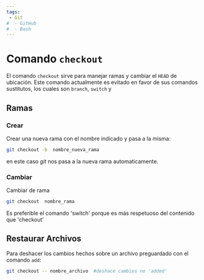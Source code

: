 ```yaml
---
tags:
 - Git
#  - GitHub
#  - Bash
---
```



# Comando `checkout`


El comando `checkout` sirve para manejar ramas y cambiar el `HEAD` de ubicación.
Este comando actualmente es evitado en favor de sus comandos sustitutos, 
los cuales son `branch`, 
`switch` 
y 





## Ramas


### Crear

Crear una nueva rama con el nombre indicado y pasa a la misma:
```bash
git checkout -b  nombre_nueva_rama
```
en este caso *git* nos pasa a la nueva rama automaticamente.


### Cambiar

Cambiar de rama
```bash
git checkout  nombre_rama
```

Es preferible el comando 'switch' porque es más respetuoso del contenido que 'checkout' 



## Restaurar Archivos 

Para deshacer los cambios hechos sobre un archivo preguardado con el comando `add`:
```bash
git checkout -- nombre_archivo  #deshace cambios no 'added'
```


